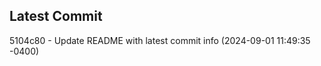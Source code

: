 
## Latest Commit
5104c80 - Update README with latest commit info (2024-09-01 11:49:35 -0400) <Yunxi-Zhou>

